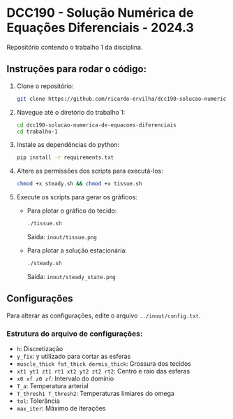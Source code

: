 # DCC190 - Solução Numérica de Equações Diferenciais - 2024.3

Repositório contendo o trabalho 1 da disciplina.

## Instruções para rodar o código:

1. Clone o repositório:

    ```bash
    git clone https://github.com/ricardo-ervilha/dcc190-solucao-numerica-de-equacoes-diferenciais.git
    ```

2. Navegue até o diretório do trabalho 1:

    ```bash
    cd dcc190-solucao-numerica-de-equacoes-diferenciais
    cd trabalho-1
    ```

3. Instale as dependências do python:

    ```bash
    pip install -r requirements.txt
    ```

4. Altere as permissões dos scripts para executá-los:

    ```bash
    chmod +x steady.sh && chmod +x tissue.sh
    ```

5. Execute os scripts para gerar os gráficos:

    - Para plotar o gráfico do tecido:
    
        ```bash
        ./tissue.sh
        ```

        Saída: `inout/tissue.png`

    - Para plotar a solução estacionária:
    
        ```bash
        ./steady.sh
        ```

        Saída: `inout/steady_state.png`

## Configurações

Para alterar as configurações, edite o arquivo `../inout/config.txt`.

### Estrutura do arquivo de configurações:

- `h`: Discretização
- `y_fix`: y utilizado para cortar as esferas
- `muscle_thick fat_thick dermis_thick`: Grossura dos tecidos
- `xt1 yt1 zt1 rt1 xt2 yt2 zt2 rt2`: Centro e raio das esferas
- `x0 xf z0 zf`: Intervalo do domínio
- `T_a`: Temperatura arterial
- `T_thresh1 T_thresh2`: Temperaturas limiares do omega
- `tol`: Tolerância
- `max_iter`: Máximo de iterações
